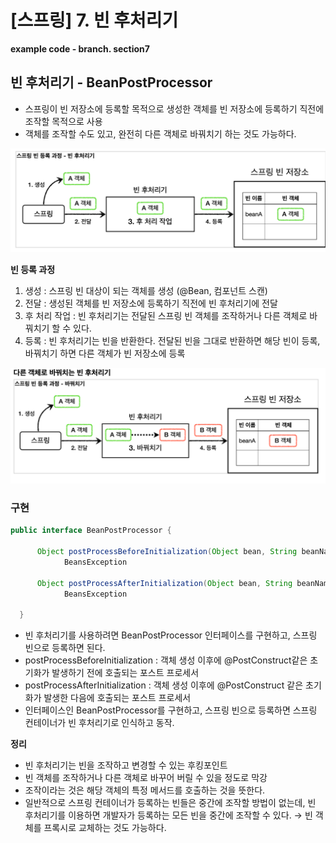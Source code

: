 # [스프링] 7.  빈 후처리기

**example code -  branch. section7**

## 빈 후처리기 - BeanPostProcessor

- 스프링이 빈 저장소에 등록할 목적으로 생성한 객체를 빈 저장소에 등록하기 직전에 조작할 목적으로 사용
- 객체를 조작할 수도 있고, 완전히 다른 객체로 바꿔치기 하는 것도 가능하다.

![img_14.png](img%2Fimg_14.png)

********************************빈 등록 과정********************************

1. 생성 : 스프링 빈 대상이 되는 객체를 생성 (@Bean, 컴포넌트 스캔)
2. 전달 : 생성된 객체를 빈 저장소에 등록하기 직전에 빈 후처리기에 전달
3. 후 처리 작업 : 빈 후처리기는 전달된 스프링 빈 객체를 조작하거나 다른 객체로 바꿔치기 할 수 있다.
4. 등록 : 빈 후처리기는 빈을 반환한다. 전달된 빈을 그대로 반환하면 해당 빈이 등록, 바꿔치기 하면 다른 객체가  빈 저장소에 등록

![img_15.png](img%2Fimg_15.png)

### 구현

```java
public interface BeanPostProcessor {

      Object postProcessBeforeInitialization(Object bean, String beanName) throws
			BeansException

      Object postProcessAfterInitialization(Object bean, String beanName) throws
			BeansException

  }
```

- 빈 후처리기를 사용하려면 BeanPostProcessor 인터페이스를 구현하고, 스프링 빈으로 등록하면 된다.
- postProcessBeforeInitialization : 객체 생성 이후에 @PostConstruct같은 초기화가 발생하기 전에 호출되는 포스트 프로세서
- postProcessAfterInitialization : 객체 생성 이후에 @PostConstruct 같은 초기화가 발생한 다음에 호출되는 포스트 프로세서
- 인터페이스인 BeanPostProcessor를 구현하고, 스프링 빈으로 등록하면 스프링 컨테이너가 빈 후처리기로 인식하고 동작.

**정리**

- 빈 후처리기는 빈을 조작하고 변경할 수 있는 후킹포인트
- 빈 객체를 조작하거나 다른 객체로 바꾸어 버릴 수 있을 정도로 막강
- 조작이라는 것은 해당 객체의 특정 메서드를 호출하는 것을 뜻한다.
- 일반적으로 스프링 컨테이너가 등록하는 빈들은 중간에 조작할 방법이 없는데, 빈 후처리기를 이용하면 개발자가 등록하는 모든 빈을 중간에 조작할 수 있다. → 빈 객체를 프록시로 교체하는 것도 가능하다.